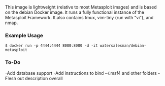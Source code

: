 This image is lightweight (relative to most Metasploit images) and
is based on the debian Docker image. It runs a fully functional instance of
the Metasploit Framework. It also contains tmux, vim-tiny (run with "vi"), and nmap.

### Example Usage

```
$ docker run -p 4444:4444 8080:8080 -d -it watersalesman/debian-metasploit
```

### To-Do
-Add database support
-Add instructions to bind ~/.msf4 and other folders
-Flesh out description overall
